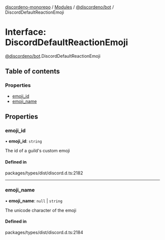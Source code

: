 [discordeno-monorepo](../README.md) / [Modules](../modules.md) / [@discordeno/bot](../modules/discordeno_bot.md) / DiscordDefaultReactionEmoji

# Interface: DiscordDefaultReactionEmoji

[@discordeno/bot](../modules/discordeno_bot.md).DiscordDefaultReactionEmoji

## Table of contents

### Properties

- [emoji_id](discordeno_bot.DiscordDefaultReactionEmoji.md#emoji_id)
- [emoji_name](discordeno_bot.DiscordDefaultReactionEmoji.md#emoji_name)

## Properties

### emoji_id

• **emoji_id**: `string`

The id of a guild's custom emoji

#### Defined in

packages/types/dist/discord.d.ts:2182

---

### emoji_name

• **emoji_name**: `null` \| `string`

The unicode character of the emoji

#### Defined in

packages/types/dist/discord.d.ts:2184
